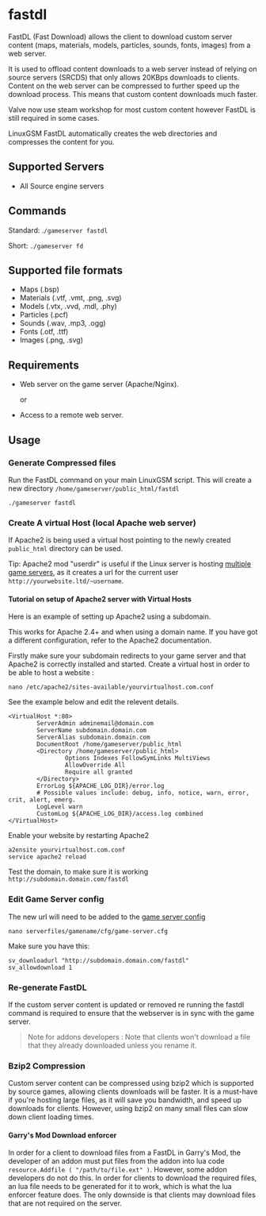 # fastdl

FastDL \(Fast Download\) allows the client to download custom server content \(maps, materials, models, particles, sounds, fonts, images\) from a web server.

It is used to offload content downloads to a web server instead of relying on source servers \(SRCDS\) that only allows 20KBps downloads to clients. Content on the web server can be compressed to further speed up the download process. This means that custom content downloads much faster.

Valve now use steam workshop for most custom content however FastDL is still required in some cases.

LinuxGSM FastDL automatically creates the web directories and compresses the content for you.

## Supported Servers

* All Source engine servers

## Commands

Standard: .`/gameserver fastdl`

Short: `./gameserver fd`

## Supported file formats

* Maps \(.bsp\)
* Materials \(.vtf, .vmt, .png, .svg\)
* Models \(.vtx, .vvd, .mdl, .phy\)
* Particles \(.pcf\)
* Sounds \(.wav, .mp3, .ogg\)
* Fonts \(.otf, .ttf\)
* Images \(.png, .svg\)

## Requirements

* Web server on the game server \(Apache/Nginx\).

  or

* Access to a remote web server.

## Usage

### Generate Compressed files

Run the FastDL command on your main LinuxGSM script. This will create a new directory `/home/gameserver/public_html/fastdl`

`./gameserver fastdl`

### Create A virtual Host \(local Apache web server\)

If Apache2 is being used a virtual host pointing to the newly created `public_html` directory can be used.

Tip: Apache2 mod "userdir" is useful if the Linux server is hosting [multiple game servers](../features/multiple-game-servers.md), as it creates a url for the current user `http://yourwebsite.ltd/~username`.

#### Tutorial on setup of Apache2 server with Virtual Hosts

Here is an example of setting up Apache2 using a subdomain.

This works for Apache 2.4+ and when using a domain name. If you have got a different configuration, refer to the Apache2 documentation.

Firstly make sure your subdomain redirects to your game server and that Apache2 is correctly installed and started. Create a virtual host in order to be able to host a website :

`nano /etc/apache2/sites-available/yourvirtualhost.com.conf`

See the example below and edit the relevent details.

```text
<VirtualHost *:80>
        ServerAdmin adminemail@domain.com
        ServerName subdomain.domain.com
        ServerAlias subdomain.domain.com
        DocumentRoot /home/gameserver/public_html
        <Directory /home/gameserver/public_html>
                Options Indexes FollowSymLinks MultiViews
                AllowOverride All
                Require all granted
        </Directory>
        ErrorLog ${APACHE_LOG_DIR}/error.log
        # Possible values include: debug, info, notice, warn, error, crit, alert, emerg.
        LogLevel warn
        CustomLog ${APACHE_LOG_DIR}/access.log combined
</VirtualHost>
```

Enable your website by restarting Apache2

```text
a2ensite yourvirtualhost.com.conf
service apache2 reload
```

Test the domain, to make sure it is working `http://subdomain.domain.com/fastdl`

### Edit Game Server config

The new url will need to be added to the [game server config](../configuration/game-server-config.md)

`nano serverfiles/gamename/cfg/game-server.cfg`

Make sure you have this:

```text
sv_downloadurl "http://subdomain.domain.com/fastdl"
sv_allowdownload 1
```

### Re-generate FastDL

If the custom server content is updated or removed re running the fastdl command is required to ensure that the webserver is in sync with the game server.

> Note for addons developers : Note that clients won't download a file that they already downloaded unless you rename it.

### Bzip2 Compression

Custom server content can be compressed using bzip2 which is supported by source games, allowing clients downloads will be faster. It is a must-have if you're hosting large files, as it will save you bandwidth, and speed up downloads for clients. However, using bzip2 on many small files can slow down client loading times.

#### Garry's Mod Download enforcer

In order for a client to download files from a FastDL in Garry's Mod, the developer of an addon must put files from the addon into lua code `resource.Addfile ( "/path/to/file.ext" )`. However, some addon developers do not do this. In order for clients to download the required files, an lua file needs to be generated for it to work, which is what the lua enforcer feature does. The only downside is that clients may download files that are not required on the server.

